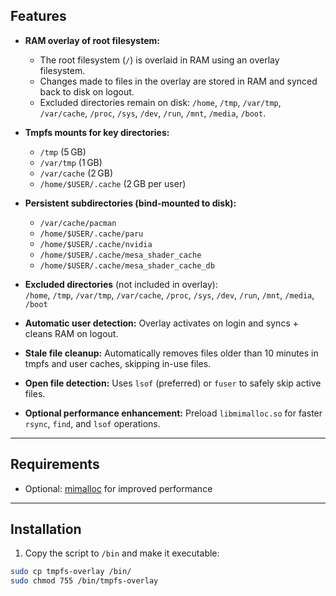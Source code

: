 ## Features

- **RAM overlay of root filesystem:**  
  - The root filesystem (`/`) is overlaid in RAM using an overlay filesystem.  
  - Changes made to files in the overlay are stored in RAM and synced back to disk on logout.  
  - Excluded directories remain on disk: `/home`, `/tmp`, `/var/tmp`, `/var/cache`, `/proc`, `/sys`, `/dev`, `/run`, `/mnt`, `/media`, `/boot`.

- **Tmpfs mounts for key directories:**
  - `/tmp` (5 GB)  
  - `/var/tmp` (1 GB)  
  - `/var/cache` (2 GB)  
  - `/home/$USER/.cache` (2 GB per user)

- **Persistent subdirectories (bind-mounted to disk):**
  - `/var/cache/pacman`  
  - `/home/$USER/.cache/paru`  
  - `/home/$USER/.cache/nvidia`  
  - `/home/$USER/.cache/mesa_shader_cache`  
  - `/home/$USER/.cache/mesa_shader_cache_db`  

- **Excluded directories** (not included in overlay):  
  `/home`, `/tmp`, `/var/tmp`, `/var/cache`, `/proc`, `/sys`, `/dev`, `/run`, `/mnt`, `/media`, `/boot`

- **Automatic user detection:** Overlay activates on login and syncs + cleans RAM on logout.

- **Stale file cleanup:** Automatically removes files older than 10 minutes in tmpfs and user caches, skipping in-use files.

- **Open file detection:** Uses `lsof` (preferred) or `fuser` to safely skip active files.

- **Optional performance enhancement:** Preload `libmimalloc.so` for faster `rsync`, `find`, and `lsof` operations.

---

## Requirements

- Optional: [mimalloc](https://github.com/microsoft/mimalloc) for improved performance  

---

## Installation

1. Copy the script to `/bin` and make it executable:

```bash
sudo cp tmpfs-overlay /bin/
sudo chmod 755 /bin/tmpfs-overlay
